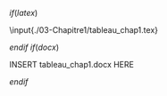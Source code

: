 $if(latex)$

\input{./03-Chapitre1/tableau_chap1.tex}

$endif$
$if(docx)$

INSERT tableau_chap1.docx HERE

$endif$